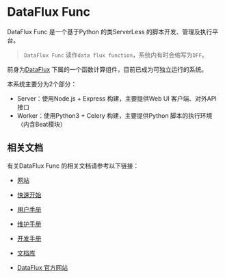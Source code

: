 # DataFlux Func

DataFlux Func 是一个基于Python 的类ServerLess 的脚本开发、管理及执行平台。

> `DataFlux Func` 读作`data flux function`，系统内有时会缩写为`DFF`。

前身为[DataFlux](https://dataflux.cn/) 下属的一个函数计算组件，目前已成为可独立运行的系统。

本系统主要分为2个部分：

- Server：使用Node.js + Express 构建，主要提供Web UI 客户端、对外API 接口
- Worker：使用Python3 + Celery 构建，主要提供Python 脚本的执行环境（内含Beat模块）

## 相关文档

有关DataFlux Func 的相关文档请参考以下链接：

- [网站](https://function.dataflux.cn)
- [快速开始](https://function.dataflux.cn/#/read?q=quick-start.md)
- [用户手册](https://t.dataflux.cn/func-user-guide)
- [维护手册](https://function.dataflux.cn/#/read?q=maintenance-guide.md)
- [开发手册](https://function.dataflux.cn/#/read?q=development-guide.md)
- [文档库](https://www.yuque.com/dataflux/func)

- [DataFlux 官方网站](https://dataflux.cn/)

